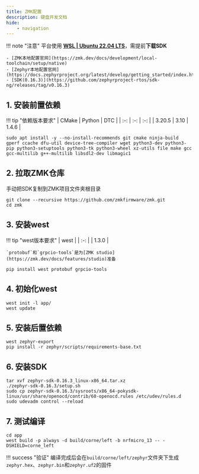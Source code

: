 ```yaml
---
title: ZMK配置
description: 键盘开发文档
hide:
    - navigation
---
```


!!! note "注意"
    平台使用 <ins>**WSL | Ubuntu 22.04 LTS**</ins>，需提前**下载SDK**

    - [ZMK本地配置官网](https://zmk.dev/docs/development/local-toolchain/setup/native)
    - [Zephyr本地配置官网](https://docs.zephyrproject.org/latest/develop/getting_started/index.html)
    - [SDK(0.16.3)](https://github.com/zephyrproject-rtos/sdk-ng/releases/tag/v0.16.3)

## 1. 安装前置依赖

!!! tip "依赖版本要求"
    | CMake | Python | DTC |
    | :-: | :-: | :-: |
    | 3.20.5 | 3.10 | 1.4.6 |

```shell
sudo apt install -y --no-install-recommends git cmake ninja-build gperf ccache dfu-util device-tree-compiler wget python3-dev python3-pip python3-setuptools python3-tk python3-wheel xz-utils file make gcc gcc-multilib g++-multilib libsdl2-dev libmagic1
```

## 2. 拉取ZMK仓库

手动把SDK复制到ZMK项目文件夹根目录

```shell linenums="1"
git clone --recursive https://github.com/zmkfirmware/zmk.git
cd zmk
```

## 3. 安装west

!!! tip "west版本要求"
    | west |
    | :-: |
    | 1.3.0 |

    `protobuf`和`grpcio-tools`是为[ZMK studio](https://zmk.dev/docs/features/studio)准备

```shell
pip install west protobuf grpcio-tools
```

## 4. 初始化west

```shell linenums="1"
west init -l app/
west update
```

## 5. 安装后置依赖

```shell linenums="1"
west zephyr-export
pip install -r zephyr/scripts/requirements-base.txt
```

## 6. 安装SDK

```shell linenums="1"
tar xvf zephyr-sdk-0.16.3_linux-x86_64.tar.xz
./zephyr-sdk-0.16.3/setup.sh
sudo cp zephyr-sdk-0.16.3/sysroots/x86_64-pokysdk-linux/usr/share/openocd/contrib/60-openocd.rules /etc/udev/rules.d
sudo udevadm control --reload
```

## 7. 测试编译

```shell linenums="1"
cd app
west build -p always -d build/corne/left -b nrfmicro_13 -- -DSHIELD=corne_left
```

!!! success "验证"
    编译完成后会在`build/corne/left/zephyr`文件夹下生成`zephyr.hex`、`zephyr.bin`和`zephyr.uf2`的固件

